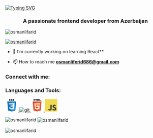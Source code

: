 [![Typing SVG](https://readme-typing-svg.herokuapp.com/?color=1F4B99&size=40&center=true&vCenter=true&width=1000&lines=I+am+OsmanliFarid!;Frontend+Developer)](https://git.io/typing-svg)
<h3 align="center">A passionate frontend developer from Azerbaijan</h3>

<p align="left"> <img src="https://komarev.com/ghpvc/?username=osmanlifarid&label=Profile%20views&color=0e75b6&style=flat" alt="osmanlifarid" /> </p>

<p align="left"> <a href="https://github.com/ryo-ma/github-profile-trophy"><img src="https://github-profile-trophy.vercel.app/?username=osmanlifarid" alt="osmanlifarid" /></a> </p>

- 🔭 I’m currently working on learning React**

- 📫 How to reach me **osmanliferid686@gmail.com**

<h3 align="left">Connect with me:</h3>
<p align="left">
</p>

<h3 align="left">Languages and Tools:</h3>
<p align="left"> <a href="https://www.w3schools.com/css/" target="_blank" rel="noreferrer"> <img src="https://raw.githubusercontent.com/devicons/devicon/master/icons/css3/css3-original-wordmark.svg" alt="css3" width="40" height="40"/> </a> <a href="https://git-scm.com/" target="_blank" rel="noreferrer"> <img src="https://www.vectorlogo.zone/logos/git-scm/git-scm-icon.svg" alt="git" width="40" height="40"/> </a> <a href="https://www.w3.org/html/" target="_blank" rel="noreferrer"> <img src="https://raw.githubusercontent.com/devicons/devicon/master/icons/html5/html5-original-wordmark.svg" alt="html5" width="40" height="40"/> </a> <a href="https://developer.mozilla.org/en-US/docs/Web/JavaScript" target="_blank" rel="noreferrer"> <img src="https://raw.githubusercontent.com/devicons/devicon/master/icons/javascript/javascript-original.svg" alt="javascript" width="40" height="40"/> </a> </p>

<p><img align="left" src="https://github-readme-stats.vercel.app/api/top-langs?username=osmanlifarid&show_icons=true&locale=en&layout=compact" alt="osmanlifarid" /></p>

<p>&nbsp;<img align="center" src="https://github-readme-stats.vercel.app/api?username=osmanlifarid&show_icons=true&locale=en" alt="osmanlifarid" /></p>

<p><img align="center" src="https://github-readme-streak-stats.herokuapp.com/?user=osmanlifarid&" alt="osmanlifarid" /></p>

